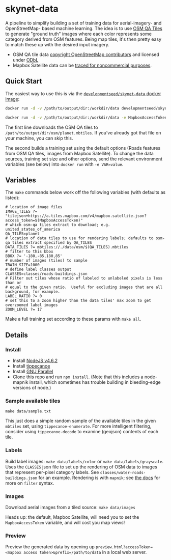 # skynet-data

A pipeline to simplify building a set of training data for aerial-imagery- and
OpenStreetMap- based machine learning.  The idea is to use [OSM QA
Tiles](https://osmlab.github.io/osm-qa-tiles/) to generate "ground truth"
images where each color represents some category derived from OSM features.
Being map tiles, it's then pretty easy to match these up with the desired input
imagery.

 - OSM QA tile data [copyright OpenStreetMap contributors](http://www.openstreetmap.org/copyright) and licensed under [ODbL](http://opendatacommons.org/licenses/odbl/)
 - Mapbox Satellite data can be [traced for noncommercial purposes](https://www.mapbox.com/tos/#[YmtMIywt]).

## Quick Start

The easiest way to use this is via the [`developmentseed/skynet-data` docker image](https://hub.docker.com/r/developmentseed/skynet-data):

```sh
docker run -d -v /path/to/output/dir:/workdir/data developmentseed/skynet-data download-osm-tiles

docker run -d -v /path/to/output/dir:/workdir/data -e MapboxAccessToken=YOUR_TOKEN developmentseed/skynet-data
```

The first line downloads the OSM QA tiles to `/path/to/output/dir/osm/planet.mbtiles`.  If you've already got that file on your machine, you can skip this.

The second builds a training set using the default options (Roads features from OSM QA tiles, images from Mapbox Satellite).  To change the data sources, training set size and other options, send the relevant environment variables (see below) into `docker run` with `-e VAR=value`.

## Variables

The `make` commands below work off the following variables (with defaults as
listed):

```
# location of image files
IMAGE_TILES ?= "tilejson+https://a.tiles.mapbox.com/v4/mapbox.satellite.json?access_token=$(MapboxAccessToken)"
# which osm-qa tiles extract to download; e.g. united_states_of_america
QA_TILES=planet
# location of data tiles to use for rendering labels; defaults to osm-qa tiles extract specified by QA_TILES
DATA_TILES ?= mbtiles://./data/osm/$(QA_TILES).mbtiles
# filter to this bbox
BBOX ?= '-180,-85,180,85'
# number of images (tiles) to sample
TRAIN_SIZE=1000
# define label classes output
CLASSES=classes/roads-buildings.json
# Filter out tiles whose ratio of labeled to unlabeled pixels is less than or
# equal to the given ratio.  Useful for excluding images that are all background, for example.
LABEL_RATIO ?= 0
# set this to a zoom higher than the data tiles' max zoom to get overzoomed label images
ZOOM_LEVEL ?= 17
```

Make a full training set according to these params with `make all`.

## Details

### Install

 - Install [NodeJS v4.6.2](https://nodejs.org/dist/v4.6.2/)
 - Install [tippecanoe](https://github.com/mapbox/tippecanoe)
 - Install [GNU Parallel](https://www.gnu.org/software/parallel/)
 - Clone this repo and run `npm install`.  (Note that this includes a
   node-mapnik install, which sometimes has trouble building in bleeding-edge
   versions of node.)

### Sample available tiles

`make data/sample.txt`

This just does a simple random sample of the available tiles in the given
`mbtiles` set, using `tippecanoe-enumerate`. For more intelligent filtering,
consider using `tippecanoe-decode` to examine (geojson) contents of each tile.

### Labels

Build label images: `make data/labels/color` or `make data/labels/grayscale`.
Uses the `CLASSES` json file to set up the rendering of OSM data to images that
represent per-pixel category labels.  See `classes/water-roads-buildings.json`
for an example.  Rendering is with `mapnik`; see [the
docs](https://github.com/mapnik/mapnik/wiki/Filter) for more on `filter`
syntax.

### Images

Download aerial images from a tiled source: `make data/images`

Heads up: the default, Mapbox Satellite, will need you to set the
`MapboxAccessToken` variable, and will cost you map views!

### Preview

Preview the generated data by opening up `preview.html?accessToken=<mapbox
access token>&prefix=/path/to/data` in a local web server.

